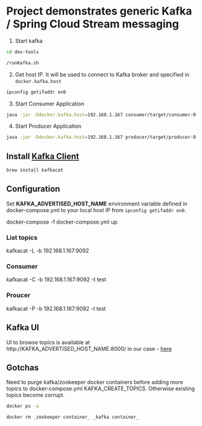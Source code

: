 # Project demonstrates generic Kafka / Spring Cloud Stream messaging

1. Start kafka

```bash
cd dev-tools

/runKafka.sh
```

2. Get host IP.  It will be used to connect to Kafka broker and specified in `docker.kafka.host` 

```bash
ipconfig getifaddr en0
```

3. Start Consumer Application

```bash
java -jar -Ddocker.kafka.host=192.168.1.167 consumer/target/consumer-0.0.1-SNAPSHOT-spring-boot.jar
```

4. Start Producer Application

```bash
java -jar -Ddocker.kafka.host=192.168.1.167 producer/target/producer-0.0.1-SNAPSHOT-spring-boot.jar
```


## Install [Kafka Client](https://github.com/edenhill/kafkacat)

```bash
brew install kafkacat
```

## Configuration

Set **KAFKA_ADVERTISED_HOST_NAME** environment variable defined in docker-compose.yml to your local host IP from `ipconfig getifaddr en0`.

docker-compose -f docker-compose.yml up


### List topics

kafkacat -L -b 192.168.1.167:9092

### Consumer

kafkacat -C -b 192.168.1.167:9092 -t test

### Proucer

kafkacat -P -b 192.168.1.167:9092 -t test

## Kafka UI

UI to browse topics is available at http://KAFKA_ADVERTISED_HOST_NAME:8000/ in our case - [here](http://192.168.1.167:8000/)

## Gotchas

Need to purge kafka/zookeeper docker containers before adding more topics to docker-compose.yml KAFKA_CREATE_TOPICS.
Otherwise existing topics become corrupt.

```bash
docker ps -a

docker rm _zookeeper container_ _kafka container_
```
